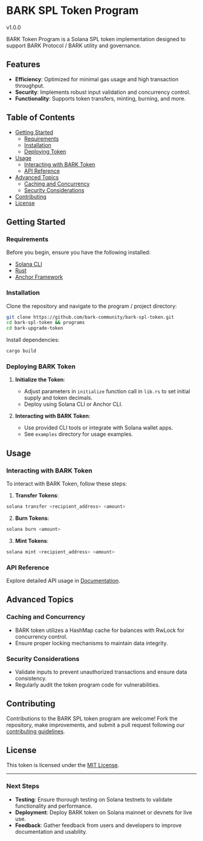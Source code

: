 # BARK SPL Token Program
v1.0.0

BARK Token Program is a Solana SPL token implementation designed to support BARK Protocol / BARK utility and governance.

## Features

- **Efficiency**: Optimized for minimal gas usage and high transaction throughput.
- **Security**: Implements robust input validation and concurrency control.
- **Functionality**: Supports token transfers, minting, burning, and more.

## Table of Contents

- [Getting Started](#getting-started)
  - [Requirements](#requirements)
  - [Installation](#installation)
  - [Deploying Token](#deploying-bark-token)
- [Usage](#usage)
  - [Interacting with BARK Token](#interacting-with-bark-token)
  - [API Reference](#api-reference)
- [Advanced Topics](#advanced-topics)
  - [Caching and Concurrency](#caching-and-concurrency)
  - [Security Considerations](#security-considerations)
- [Contributing](#contributing)
- [License](#license)

## Getting Started

### Requirements

Before you begin, ensure you have the following installed:

- [Solana CLI](https://docs.solana.com/cli/install-solana-cli-tools)
- [Rust](https://www.rust-lang.org/tools/install)
- [Anchor Framework](https://github.com/project-serum/anchor)

### Installation

Clone the repository and navigate to the program / project directory:

```bash
git clone https://github.com/bark-community/bark-spl-token.git
cd bark-spl-token && programs
cd bark-upgrade-token
```

Install dependencies:

```bash
cargo build
```

### Deploying BARK Token

1. **Initialize the Token**:
   - Adjust parameters in `initialize` function call in `lib.rs` to set initial supply and token decimals.
   - Deploy using Solana CLI or Anchor CLI.

2. **Interacting with BARK Token**:
   - Use provided CLI tools or integrate with Solana wallet apps.
   - See `examples` directory for usage examples.

## Usage

### Interacting with BARK Token

To interact with BARK Token, follow these steps:

1. **Transfer Tokens**:

```bash
solana transfer <recipient_address> <amount>
```

2. **Burn Tokens**:

```bash
solana burn <amount>
```

3. **Mint Tokens**:

```bash
solana mint <recipient_address> <amount>
```

### API Reference

Explore detailed API usage in [Documentation](./bark-token-docs/API.md).

## Advanced Topics

### Caching and Concurrency

- BARK token utilizes a HashMap cache for balances with RwLock for concurrency control.
- Ensure proper locking mechanisms to maintain data integrity.

### Security Considerations

- Validate inputs to prevent unauthorized transactions and ensure data consistency.
- Regularly audit the token program code for vulnerabilities.

## Contributing

Contributions to the BARK SPL token program are welcome! Fork the repository, make improvements, and submit a pull request following our [contributing guidelines](CONTRIBUTING.md).

## License

This token is licensed under the [MIT License](LICENSE).

---

### Next Steps

- **Testing**: Ensure thorough testing on Solana testnets to validate functionality and performance.
- **Deployment**: Deploy BARK token on Solana mainnet or devnets for live use.
- **Feedback**: Gather feedback from users and developers to improve documentation and usability.
